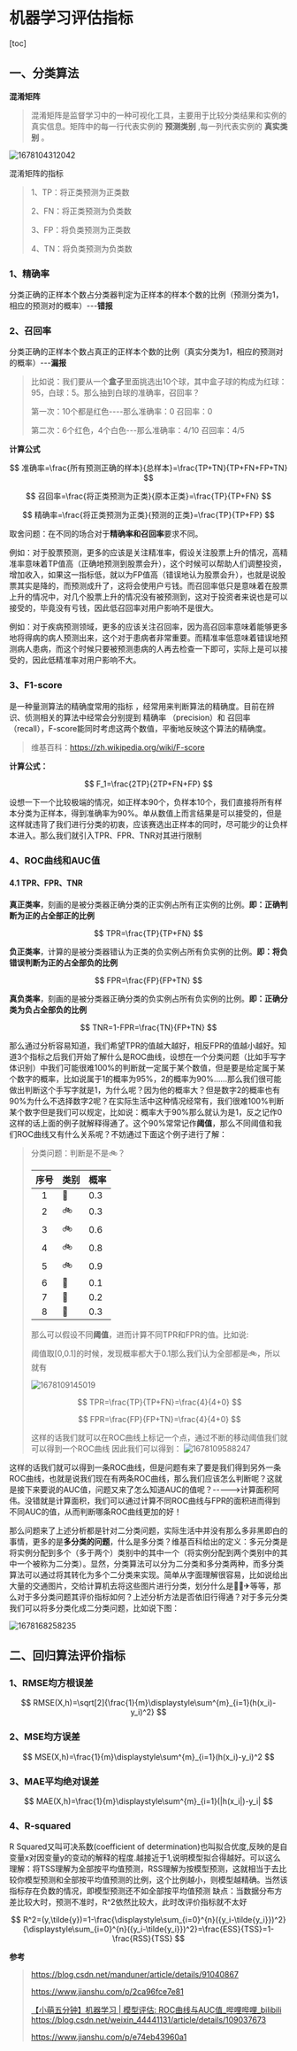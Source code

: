 # 机器学习评估指标

[toc]

## 一、分类算法

**混淆矩阵**

> 混淆矩阵是监督学习中的一种可视化工具，主要用于比较分类结果和实例的真实信息。矩阵中的每一行代表实例的 **预测类别** ,每一列代表实例的 **真实类别** 。

![1678104312042](image/机器学习模型评估指标/1678104312042.png)

混淆矩阵的指标

> 1、TP：将正类预测为正类数
>
> 2、FN：将正类预测为负类数
>
> 3、FP：将负类预测为正类数
>
> 4、TN：将负类预测为负类数

### 1、精确率

分类正确的正样本个数占分类器判定为正样本的样本个数的比例（预测分类为1，相应的预测对的概率）---**错报**

### 2、召回率

分类正确的正样本个数占真正的正样本个数的比例（真实分类为1，相应的预测对的概率）---**漏报**

> 比如说：我们要从一个**盒子**里面挑选出10个球，其中盒子球的构成为红球：95，白球：5。那么抽到白球的准确率，召回率？
>
> 第一次：10个都是红色----那么准确率：0 召回率：0
>
> 第二次：6个红色，4个白色---那么准确率：4/10 召回率：4/5

**计算公式**

$$
准确率=\frac{所有预测正确的样本}{总样本}=\frac{TP+TN}{TP+FN+FP+TN}
$$

$$
召回率=\frac{将正类预测为正类}{原本正类}=\frac{TP}{TP+FN}
$$

$$
精确率=\frac{将正类预测为正类}{预测的正类}=\frac{TP}{TP+FP}
$$

取舍问题：在不同的场合对于**精确率和召回率**要求不同。

例如：对于股票预测，更多的应该是关注精准率，假设关注股票上升的情况，高精准率意味着TP值高（正确地预测到股票会升），这个时候可以帮助人们调整投资，增加收入，如果这一指标低，就以为FP值高（错误地认为股票会升），也就是说股票其实是降的，而预测成升了，这将会使用户亏钱。而召回率低只是意味着在股票上升的情况中，对几个股票上升的情况没有被预测到，这对于投资者来说也是可以接受的，毕竟没有亏钱，因此低召回率对用户影响不是很大。

例如：对于疾病预测领域，更多的应该关注召回率，因为高召回率意味着能够更多地将得病的病人预测出来，这个对于患病者非常重要。而精准率低意味着错误地预测病人患病，而这个时候只要被预测患病的人再去检查一下即可，实际上是可以接受的，因此低精准率对用户影响不大。

### 3、F1-score

是一种量测算法的精确度常用的指标 ，经常用来判断算法的精确度。目前在辨识、侦测相关的算法中经常会分别提到 精确率 （precision）和 召回率 （recall），F-score能同时考虑这两个数值，平衡地反映这个算法的精确度。

> 维基百科：https://zh.wikipedia.org/wiki/F-score

**计算公式：**

$$
F_1=\frac{2TP}{2TP+FN+FP}
$$

设想一下一个比较极端的情况，如正样本90个，负样本10个，我们直接将所有样本分类为正样本，得到准确率为90%。单从数值上而言结果是可以接受的，但是这样就违背了我们进行分类的初衷，应该赛选出正样本的同时，尽可能少的让负样本进入。那么我们就引入TPR、FPR、TNR对其进行限制

### 4、ROC曲线和AUC值

#### 4.1 TPR、FPR、TNR

**真正类率**，刻画的是被分类器正确分类的正实例占所有正实例的比例。**即：正确判断为正的占全部正的比例**

$$
TPR=\frac{TP}{TP+FN}
$$

**负正类率**，计算的是被分类器错认为正类的负实例占所有负实例的比例。**即：将负错误判断为正的占全部负的比例**

$$
FPR=\frac{FP}{FP+TN}
$$

**真负类率**，刻画的是被分类器正确分类的负实例占所有负实例的比例。**即：正确分类为负占全部负的比例**

$$
TNR=1-FPR=\frac{TN}{FP+TN}
$$

那么通过分析容易知道，我们希望TPR的值越大越好，相反FPR的值越小越好。知道3个指标之后我们开始了解什么是ROC曲线，设想在一个分类问题（比如手写字体识别）中我们可能很难100%的判断就一定属于某个数值，但是要是给定属于某个数字的概率，比如说属于1的概率为95%，2的概率为90%......那么我们很可能做出判断这个手写字就是1，为什么呢？因为他的概率大？但是数字2的概率也有90%为什么不选择数字2呢？在实际生活中这种情况经常有，我们很难100%判断某个数字但是我们可以规定，比如说：概率大于90%那么就认为是1，反之记作0这样的话上面的例子就解释得通了。这个90%常常记作**阈值**，那么不同阈值和我们ROC曲线又有什么关系呢？不妨通过下面这个例子进行了解：

> 分类问题：判断是不是🚲？
>
> | 序号 | 类别 | 概率 |
> | :--: | ---- | ---- |
> |  1  | 🚳   | 0.3  |
> |  2  | 🚲   | 0.3  |
> |  3  | 🚲   | 0.6  |
> |  4  | 🚲   | 0.8  |
> |  5  | 🚲   | 0.9  |
> |  6  | 🚳   | 0.1  |
> |  7  | 🚳   | 0.2  |
> |  8  | 🚳   | 0.3  |
>
> 那么可以假设不同**阈值**，进而计算不同TPR和FPR的值。比如说:
>
> 阈值取[0,0.1]的时候，发现概率都大于0.1那么我们认为全部都是🚲，所以就有
>
> ![1678109145019](image/机器学习模型评估指标/1678109145019.png#pic_center)
>
> $$
> TPR=\frac{TP}{TP+FN}=\frac{4}{4+0}
> $$
>
> $$
> FPR=\frac{FP}{FP+TN}=\frac{4}{4+0}
> $$
>
> 这样的话我们就可以在ROC曲线上标记一个点，通过不断的移动阈值我们就可以得到一个ROC曲线
> 因此我们可以得到：
> ![1678109588247](image/机器学习模型评估指标/1678109588247.png)

这样的话我们就可以得到一条ROC曲线，但是问题有来了要是我们得到另外一条ROC曲线，也就是说我们现在有两条ROC曲线，那么我们应该怎么判断呢？这就是接下来要说的AUC值，问题又来了怎么知道AUC的值呢？----->计算面积阿伟。没错就是计算面积，我们可以通过计算不同ROC曲线与FPR的面积进而得到不同AUC的值，从而判断哪条ROC曲线更加的好！

那么问题来了上述分析都是针对二分类问题，实际生活中并没有那么多非黑即白的事情，更多的是**多分类的问题**，什么是多分类？维基百科给出的定义：多元分类是将实例分配到多个（多于两个）类别中的其中一个（将实例分配到两个类别中的其中一个被称为二分类）。显然，分类算法可以分为二分类和多分类两种，而多分类算法可以通过将其转化为多个二分类来实现。简单从字面理解很容易，比如说给出大量的交通图片，交给计算机去将这些图片进行分类，划分什么是🚗🚆✈等等，那么对于多分类问题其评价指标如何？上述分析方法是否依旧行得通？对于多元分类我们可以将多分类化成二分类问题，比如说下图：

![1678168258235](image/机器学习模型评估指标/1678168258235.png)

## 二、回归算法评价指标

### 1、RMSE均方根误差

$$
RMSE(X,h)=\sqrt[2]{\frac{1}{m}\displaystyle\sum^{m}_{i=1}(h(x_i)-y_i)^2}
$$

### 2、MSE均方误差

$$
MSE(X,h)=\frac{1}{m}\displaystyle\sum^{m}_{i=1}(h(x_i)-y_i)^2
$$

### 3、MAE平均绝对误差

$$
MAE(X,h)=\frac{1}{m}\displaystyle\sum^{m}_{i=1}(|h(x_i|)-y_i|
$$

### 4、R-squared

R Squared又叫可决系数(coefficient of determination)也叫拟合优度,反映的是自变量x对因变量y的变动的解释的程度.越接近于1,说明模型拟合得越好。可以这么理解：将TSS理解为全部按平均值预测，RSS理解为按模型预测，这就相当于去比较你模型预测和全部按平均值预测的比例，这个比例越小，则模型越精确。当然该指标存在负数的情况，即模型预测还不如全部按平均值预测
缺点：当数据分布方差比较大时，预测不准时，R^2依然比较大，此时改评价指标就不太好

$$
R^2=(y,\tilde{y})=1-\frac{\displaystyle\sum_{i=0}^{n}({y_i-\tilde{y_i}})^2}{\displaystyle\sum_{i=0}^{n}({y_i-\tilde{y_i}})^2}=\frac{ESS}{TSS}=1-\frac{RSS}{TSS}
$$

**参考**

> https://blog.csdn.net/manduner/article/details/91040867
>
> https://www.jianshu.com/p/2ca96fce7e81
>
> [【小萌五分钟】机器学习 | 模型评估: ROC曲线与AUC值_哔哩哔哩_bilibili](https://www.bilibili.com/video/BV1wz4y197LU/?spm_id_from=333.337.search-card.all.click&vd_source=881c4826193cfb648b5cdd0bad9f19f0)
> https://blog.csdn.net/weixin_44441131/article/details/109037673
>
> https://www.jianshu.com/p/e74eb43960a1
